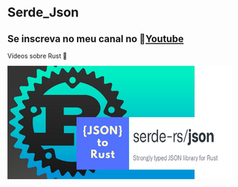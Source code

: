 # Serde_Json

## Se inscreva no meu canal no 💛[Youtube](https://www.youtube.com/channel/UCcxqBmK0Bok417yxCN4keXw)  

Vídeos sobre Rust 🦀

![Capa do vídeo no Youtube](capa.jpeg)

